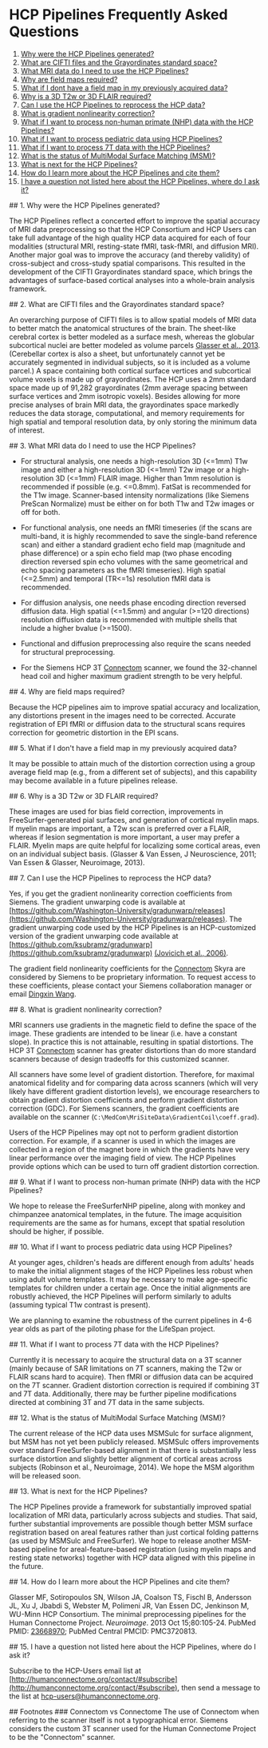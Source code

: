 # HCP Pipelines Frequently Asked Questions

1. [Why were the HCP Pipelines generated?](#1-why-were-the-hcp-pipelines-generated)
2. [What are CIFTI files and the Grayordinates standard space?](#2-what-are-cifti-files-and-the-grayordinates-standard-space)
3. [What MRI data do I need to use the HCP Pipelines?](#3-what-mri-data-do-i-need-to-use-the-hcp-pipelines)
4. [Why are field maps required?](#4-why-are-field-maps-required)
5. [What if I dont have a field map in my previously acquired data?](#5-what-if-i-dont-have-a-field-map-in-my-previously-acquired-data)
6. [Why is a 3D T2w or 3D FLAIR required?](#6-why-is-a-3d-t2w-or-3d-flair-required)
7. [Can I use the HCP Pipelines to reprocess the HCP data?](#7-can-i-use-the-hcp-pipelines-to-reprocess-the-hcp-data)
8. [What is gradient nonlinearity correction?](#8-what-is-gradient-nonlinearity-correction)
9. [What if I want to process non-human primate (NHP) data with the HCP Pipelines?](#9-what-if-i-want-to-process-non-human-primate-nhp-data-with-the-hcp-pipelines)
10. [What if I want to process pediatric data using HCP Pipelines?](#10-what-if-i-want-to-process-pediatric-data-using-hcp-pipelines)
11. [What if I want to process 7T data with the HCP Pipelines?](#11-what-if-i-want-to-process-7t-data-with-the-hcp-pipelines)
12. [What is the status of MultiModal Surface Matching (MSM)?](#12-what-is-the-status-of-multimodal-surface-matching-msm)
13. [What is next for the HCP Pipelines?](#13-what-is-next-for-the-hcp-pipelines)
14. [How do I learn more about the HCP Pipelines and cite them?](#14-how-do-i-learn-more-about-the-hcp-pipelines-and-cite-them)
15. [I have a question not listed here about the HCP Pipelines, where do I ask it?](#15-i-have-a-question-not-listed-here-about-the-hcp-pipelines-where-do-i-ask-it)

<a id="1-why-were-the-hcp-pipelines-generated">
## 1. Why were the HCP Pipelines generated?
</a>

The HCP Pipelines reflect a concerted effort to improve the spatial accuracy of MRI 
data preprocessing so that the HCP Consortium and HCP Users can take full advantage
of the high quality HCP data acquired for each of four modalities (structural MRI, 
resting-state fMRI, task-fMRI, and diffusion MRI). Another major goal was to improve
the accuracy (and thereby validity) of cross-subject and cross-study spatial comparisons.
This resulted in the development of the CIFTI Grayordinates standard space, which 
brings the advantages of surface-based cortical analyses into a whole-brain analysis 
framework.  

<a id="2-what-are-cifti-files-and-the-grayordinates-standard-space">
## 2. What are CIFTI files and the Grayordinates standard space?
</a>

An overarching purpose of CIFTI files is to allow spatial models of MRI data to 
better match the anatomical structures of the brain. The sheet-like cerebral cortex
is better modeled as a surface mesh, whereas the globular subcortical nuclei are 
better modeled as volume parcels [Glasser et al., 2013][GlasserEtAl].
(Cerebellar cortex is also a sheet, but unfortunately cannot yet be accurately segmented in 
individual subjects, so it is included as a volume parcel.) A space containing 
both cortical surface vertices and subcortical volume voxels is made up of grayordinates.
The HCP uses a 2mm standard space made up of 91,282 grayordinates (2mm average 
spacing between surface vertices and 2mm isotropic voxels). Besides allowing for
more precise analyses of brain MRI data, the grayordinates space markedly reduces
the data storage, computational, and memory requirements for high spatial and 
temporal resolution data, by only storing the minimum data of interest.  

<a id="3-what-mri-data-do-i-need-to-use-the-hcp-pipelines">
## 3. What MRI data do I need to use the HCP Pipelines?
</a>

* For structural analysis, one needs a high-resolution 3D (<=1mm) T1w image 
  and either a high-resolution 3D (<=1mm) T2w image or a high-resolution 3D 
  (<=1mm) FLAIR image. Higher than 1mm resolution is recommended if possible
  (e.g. <=0.8mm). FatSat is recommended for the T1w image. Scanner-based 
  intensity normalizations (like Siemens PreScan Normalize) must be either 
  on for both T1w and T2w images or off for both. 

* For functional analysis, one needs an fMRI timeseries (if the scans are 
  multi-band, it is highly recommended to save the single-band reference scan) 
  and either a standard gradient echo field map (magnitude and phase difference) 
  or a spin echo field map (two phase encoding direction reversed spin echo 
  volumes with the same geometrical and echo spacing parameters as the fMRI 
  timeseries). High spatial (<=2.5mm) and temporal (TR<=1s) resolution fMRI 
  data is recommended.   

* For diffusion analysis, one needs phase encoding direction reversed diffusion
  data. High spatial (<=1.5mm) and angular (>=120 directions) resolution diffusion
  data is recommended with multiple shells that include a higher bvalue (>=1500).

* Functional and diffusion preprocessing also require the scans needed for 
  structural preprocessing.

* For the Siemens HCP 3T [Connectom](#connectom-vs-connectome) scanner, we 
  found the 32-channel head coil and higher maximum gradient strength to be 
  very helpful.

<a id="4-why-are-field-maps-required">
## 4. Why are field maps required?
</a>

Because the HCP pipelines aim to improve spatial accuracy and localization,
any distortions present in the images need to be corrected. Accurate 
registration of EPI fMRI or diffusion data to the structural scans requires
correction for geometric distortion in the EPI scans.

<a id="5-what-if-i-dont-have-a-field-map-in-my-previously-acquired-data">
## 5. What if I don't have a field map in my previously acquired data?
</a>

It may be possible to attain much of the distortion correction using a group
average field map (e.g., from a different set of subjects), and this capability 
may become available in a future pipelines release.

<a id="6-why-is-a-3d-t2w-or-3d-flair-required">
## 6. Why is a 3D T2w or 3D FLAIR required?
</a>

These images are used for bias field correction, improvements in 
FreeSurfer-generated pial surfaces, and generation of cortical myelin maps.
If myelin maps are important, a T2w scan is preferred over a FLAIR, whereas
if lesion segmentation is more important, a user may prefer a FLAIR. Myelin 
maps are quite helpful for localizing some cortical areas, even on an 
individual subject basis.  (Glasser & Van Essen, J Neuroscience, 2011; 
Van Essen & Glasser, Neuroimage, 2013).

<a id="7-can-i-use-the-hcp-pipelines-to-reprocess-the-hcp-data">
## 7. Can I use the HCP Pipelines to reprocess the HCP data?
</a>

Yes, if you get the gradient nonlinearity correction coefficients from Siemens.
The gradient unwarping code is available at 
[https://github.com/Washington-University/gradunwarp/releases](https://github.com/Washington-University/gradunwarp/releases). 
The gradient unwarping code used by the HCP Pipelines is an HCP-customized 
version of the gradient unwarping code available at
[https://github.com/ksubramz/gradunwarp](https://github.com/ksubramz/gradunwarp) [(Jovicich et al., 2006)][JovicichEtAl].

The gradient field nonlinearity coefficients for the [Connectom](#connectom-vs-connectome) Skyra are considered
by Siemens to be proprietary information. To request access to these coefficients, 
please contact your Siemens collaboration manager or email [Dingxin Wang][dingxin-email].

<a id="8-what-is-gradient-nonlinearity-correction">
## 8. What is gradient nonlinearity correction?
</a>

MRI scanners use gradients in the magnetic field to define the space of the image.
These gradients are intended to be linear (i.e. have a constant slope). In practice
this is not attainable, resulting in spatial distortions. The HCP 3T [Connectom](#connectom-vs-connectome)
scanner has greater distortions than do more standard scanners because of design 
tradeoffs for this customized scanner. 

All scanners have some level of gradient distortion. Therefore, for maximal anatomical
fidelity and for comparing data across scanners (which will very likely have different
gradient distortion levels), we encourage researchers to obtain gradient distortion
coefficients and perform gradient distortion correction (GDC). For Siemens scanners, 
the gradient coefficients are available on the scanner 
(<code>C:\MedCom\MriSiteData\GradientCoil\coeff.grad</code>).

Users of the HCP Pipelines may opt not to perform gradient distortion correction.
For example, if a scanner is used in which the images are collected in a region
of the magnet bore in which the gradients have very linear performance over 
the imaging field of view. The HCP Pipelines provide options which can be used
to turn off gradient distortion correction.

<a id="9-what-if-i-want-to-process-non-human-primate-nhp-data-with-the-hcp-pipelines">
## 9. What if I want to process non-human primate (NHP) data with the HCP Pipelines?
</a>

We hope to release the FreeSurferNHP pipeline, along with monkey and chimpanzee 
anatomical templates, in the future.  The image acquisition requirements are the 
same as for humans, except that spatial resolution should be higher, if possible.

<a id="10-what-if-i-want-to-process-pediatric-data-using-hcp-pipelines">
## 10. What if I want to process pediatric data using HCP Pipelines?
</a>

At younger ages, children's heads are different enough from adults' heads to make
the initial alignment stages of the HCP Pipelines less robust when using adult volume 
templates. It may be necessary to make age-specific templates for children under a 
certain age. Once the initial alignments are robustly achieved, the HCP Pipelines 
will perform similarly to adults (assuming typical T1w contrast is present).

We are planning to examine the robustness of the current pipelines in 4-6 year
olds as part of the piloting phase for the LifeSpan project.

<a id="11-what-if-i-want-to-process-7t-data-with-the-hcp-pipelines">
## 11. What if I want to process 7T data with the HCP Pipelines?
</a>

Currently it is necessary to acquire the structural data on a 3T scanner (mainly because
of SAR limitations on 7T scanners, making the T2w or FLAIR scans hard to acquire).
Then fMRI or diffusion data can be acquired on the 7T scanner. Gradient distortion correction
is required if combining 3T and 7T data. Additionally, there may be further pipeline 
modifications directed at combining 3T and 7T data in the same subjects.  

<a id="12-what-is-the-status-of-multimodal-surface-matching-msm">
## 12. What is the status of MultiModal Surface Matching (MSM)?
</a>

The current release of the HCP data uses MSMSulc for surface alignment, but MSM 
has not yet been publicly released. MSMSulc offers improvements over standard 
FreeSurfer-based alignment in that there is substantially less surface distortion 
and slightly better alignment of cortical areas across subjects (Robinson et al., Neuroimage, 2014).
We hope the MSM algorithm will be released soon.

<a id="13-what-is-next-for-the-hcp-pipelines">
## 13. What is next for the HCP Pipelines?
</a>

The HCP Pipelines provide a framework for substantially improved spatial localization
of MRI data, particularly across subjects and studies. That said, further substantial 
improvements are possible though better MSM surface registration based on areal features
rather than just cortical folding patterns (as used by MSMSulc and FreeSurfer). We hope 
to release another MSM-based pipeline for areal-feature-based registration (using myelin 
maps and resting state networks) together with HCP data aligned with this pipeline in 
the future.  
 
<a id="14-how-do-i-learn-more-about-the-hcp-pipelines-and-cite-them">
## 14. How do I learn more about the HCP Pipelines and cite them?
</a>

Glasser MF, Sotiropoulos SN, Wilson JA, Coalson TS, Fischl B, Andersson JL, Xu J, Jbabdi S,
Webster M, Polimeni JR, Van Essen DC, Jenkinson M, WU-Minn HCP Consortium. The minimal
preprocessing pipelines for the Human Connectome Project. <i>Neuroimage</i>. 2013 Oct 15;80:105-24. 
PubMed PMID: [23668970][GlasserEtAl]; PubMed Central PMCID: PMC3720813.

<a id="15-i-have-a-question-not-listed-here-about-the-hcp-pipelines-where-do-i-ask-it">
## 15. I have a question not listed here about the HCP Pipelines, where do I ask it?
</a>

Subscribe to the HCP-Users email list at 
[http://humanconnectome.org/contact/#subscribe](http://humanconnectome.org/contact/#subscribe), 
then send a message to the list at [hcp-users@humanconnectome.org](mailto:hcp-users@humanconnectome.org).

<a id="Footnotes">
## Footnotes
</a>

<a id="connectom-vs-connectome">
### Connectom vs Connectome
</a>
The use of Connectom when referring to the scanner itself is not a typographical error. Siemens 
considers the custom 3T scanner used for the Human Connectome Project to be the "Connectom" scanner.

<!-- References -->

[GlasserEtAl]: http://www.ncbi.nlm.nih.gov/pubmed/23668970
[JovicichEtAl]: https://surfer.nmr.mgh.harvard.edu/pub/articles/jovicich_neuroimage_2006.pdf
[dingxin-email]: mailto:dingxin.wang@siemens.com
